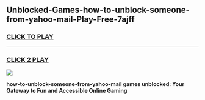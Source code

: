 
## Unblocked-Games-how-to-unblock-someone-from-yahoo-mail-Play-Free-7ajff
<h3>
<a href="https://premium76.site?title=how-to-unblock-someone-from-yahoo-mail&ref=18A1">CLICK TO PLAY</a></h3>
<hr>

<h3>
<a href="https://premium76.site?title=how-to-unblock-someone-from-yahoo-mail&ref=18A1">CLICK 2 PLAY</a>
  
</h3>

<a href="https://premium76.site?title=how-to-unblock-someone-from-yahoo-mail&ref=18A1"><img src="https://clearcache.store/games.png"></a>


**how-to-unblock-someone-from-yahoo-mail games unblocked: Your Gateway to Fun and Accessible Online Gaming**
